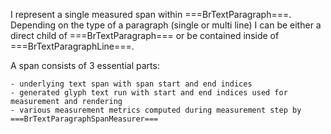 I represent a single measured span within ===BrTextParagraph===.
Depending on the type of a paragraph (single or multi line) I can be either a direct child of ===BrTextParagraph=== or be contained inside of ===BrTextParagraphLine===.

A span consists of 3 essential parts:

	- underlying text span with span start and end indices
	- generated glyph text run with start and end indices used for measurement and rendering
	- various measurement metrics computed during measurement step by ===BrTextParagraphSpanMeasurer===